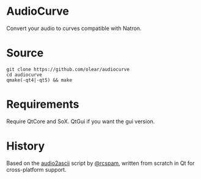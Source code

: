 # AudioCurve
Convert your audio to curves compatible with Natron.

# Source

```
git clone https://github.com/olear/audiocurve
cd audiocurve
qmake(-qt4|-qt5) && make
```

# Requirements

Require QtCore and SoX. QtGui if you want the gui version.

# History

Based on the [audio2ascii](https://github.com/rcspam/audio2ascii) script by [@rcspam](https://github.com/rcspam), written from scratch in Qt for cross-platform support.
